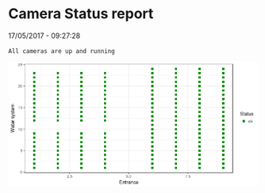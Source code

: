 Camera Status report
================
17/05/2017 - 09:27:28

    All cameras are up and running

![](camreport_files/figure-markdown_github/unnamed-chunk-2-1.png)
